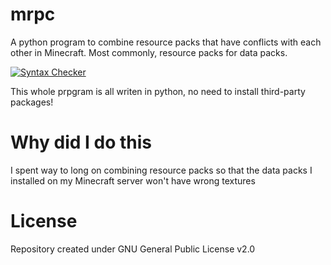 # mrpc
A python program to combine resource packs that have conflicts with each other in Minecraft. Most commonly, resource packs for data packs.


[![Syntax Checker](https://github.com/EpicBirb/mrpc/actions/workflows/syntax.yml/badge.svg)](https://github.com/EpicBirb/mrpc/actions/workflows/syntax.yml)

This whole prpgram is all writen in python, no need to install third-party packages!

# Why did I do this
I spent way to long on combining resource packs so that the data packs I installed on my Minecraft server won't have wrong textures

# License
Repository created under GNU General Public License v2.0
